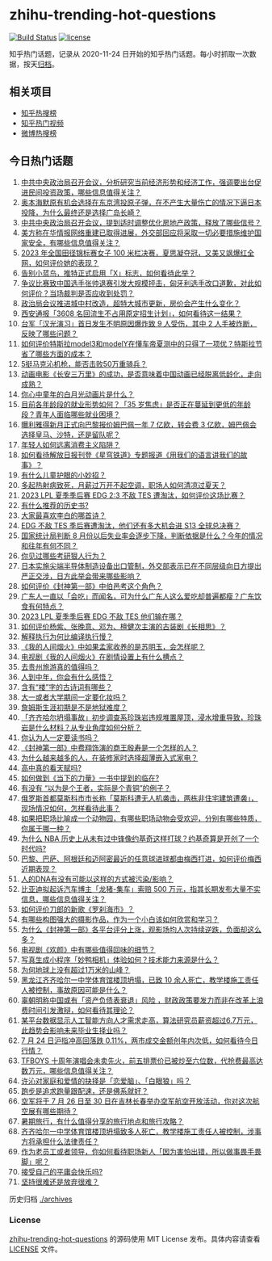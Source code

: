 # zhihu-trending-hot-questions

[![Build Status](https://github.com/justjavac/zhihu-trending-hot-questions/workflows/ci/badge.svg?branch=master)](https://github.com/justjavac/zhihu-trending-hot-questions/actions)
[![license](https://img.shields.io/github/license/justjavac/zhihu-trending-hot-questions)](https://github.com/justjavac/zhihu-trending-hot-questions/blob/master/LICENSE)

知乎热门话题，记录从 2020-11-24
日开始的知乎热门话题。每小时抓取一次数据，按天[归档](./archives)。

## 相关项目

- [知乎热搜榜](https://github.com/justjavac/zhihu-trending-top-search)
- [知乎热门视频](https://github.com/justjavac/zhihu-trending-hot-video)
- [微博热搜榜](https://github.com/justjavac/weibo-trending-hot-search)

## 今日热门话题

<!-- BEGIN -->
<!-- 最后更新时间 Tue Jul 25 2023 07:10:08 GMT+0800 (China Standard Time) -->

1. [中共中央政治局召开会议，分析研究当前经济形势和经济工作，强调要出台促进民间投资政策，哪些信息值得关注？](https://www.zhihu.com/question/613707359)
1. [奥本海默原有机会选择在东京湾投原子弹，在不产生大量伤亡的情况下逼日本投降，为什么最终还是选择广岛长崎？](https://www.zhihu.com/question/613324286)
1. [中共中央政治局召开会议，提到适时调整优化房地产政策，释放了哪些信号？](https://www.zhihu.com/question/613709823)
1. [美方称在华情报网络重建已取得进展，外交部回应将采取一切必要措施维护国家安全，有哪些信息值得关注？](https://www.zhihu.com/question/613700145)
1. [2023 年全国田径锦标赛女子 100 米栏决赛，夏思凝夺冠，又美又飒爆红全网，如何评价她的表现？](https://www.zhihu.com/question/613669348)
1. [告别小蓝鸟，推特正式启用「X」标志，如何看待此举？](https://www.zhihu.com/question/613656278)
1. [争议比赛致中国选手张帅退赛引发大规模抨击，匈牙利选手改口道歉，对此如何评价？当场裁判是否应收到处罚？](https://www.zhihu.com/question/613319262)
1. [政治局会议推进城中村改造，超特大城市更新，房价会产生什么变化？](https://www.zhihu.com/question/613690650)
1. [西安通报「3608 名回流生不占用原定招生计划」，如何看待这一结果？](https://www.zhihu.com/question/613749194)
1. [台军「汉光演习」首日发生不明原因爆炸致 9 人受伤，其中 2 人手被炸断，反映了哪些问题？](https://www.zhihu.com/question/613762863)
1. [如何评价特斯拉model3和modelY在懂车帝夏测中的只得了一项优？特斯拉节省了哪些方面的成本？](https://www.zhihu.com/question/613455862)
1. [5挺马克沁机枪，能否击败50万重骑兵？](https://www.zhihu.com/question/610437355)
1. [动画电影《长安三万里》的成功，是否意味着中国动画已经脱离低龄化，走向成熟？](https://www.zhihu.com/question/612859573)
1. [你心中童年的白月光动画片是什么？](https://www.zhihu.com/question/613472149)
1. [目前各年龄段的就业形势如何？「35 岁焦虑」是否正在蔓延到更低的年龄段？青年人面临哪些就业困境？](https://www.zhihu.com/question/613561071)
1. [曝利雅得新月正式向巴黎报价姆巴佩一年 7 亿欧，转会费 3 亿欧，姆巴佩会选择皇马、沙特，还是留队呢？](https://www.zhihu.com/question/613715873)
1. [年轻人如何远离消费主义陷阱？](https://www.zhihu.com/question/392634078)
1. [如何看待解放日报刊登《星穹铁道》专题报道《用我们的语言讲我们的故事》？](https://www.zhihu.com/question/613693724)
1. [有什么儿童护眼的小妙招？](https://www.zhihu.com/question/585286622)
1. [多起热射病致死，月薪过万开不起空调，职场人如何清凉过夏天？](https://www.zhihu.com/question/613685894)
1. [2023 LPL 夏季季后赛 EDG 2:3 不敌 TES 遭淘汰，如何评价这场比赛？](https://www.zhihu.com/question/613701699)
1. [有什么推荐的历史书?](https://www.zhihu.com/question/611713315)
1. [大家最喜欢李白的哪首诗？](https://www.zhihu.com/question/613560990)
1. [EDG 不敌 TES 季后赛遭淘汰，他们还有多大机会进 S13 全球总决赛？](https://www.zhihu.com/question/613770063)
1. [国家统计局判断 8 月份以后失业率会逐步下降，判断依据是什么？今年的情况和往年有何不同？](https://www.zhihu.com/question/613663823)
1. [你见过哪些考研狠人行为？](https://www.zhihu.com/question/611881403)
1. [日本实施尖端半导体制造设备出口管制，外交部表示已在不同层级向日方提出严正交涉，日方此举会带来哪些影响？](https://www.zhihu.com/question/613695422)
1. [如何评价《封神第一部》中伯邑考这个角色？](https://www.zhihu.com/question/613196285)
1. [广东人一直以「会吃」而闻名，可为什么广东人这么爱吃却普遍都瘦？广东饮食有何特点？](https://www.zhihu.com/question/604876995)
1. [2023 LPL 夏季季后赛 EDG 不敌 TES 他们输在哪？](https://www.zhihu.com/question/613769948)
1. [如何评价杨紫、张晚意、邓为、檀健次主演的古装剧《长相思》？](https://www.zhihu.com/question/613713341)
1. [解释执行为何比编译执行慢？](https://www.zhihu.com/question/612246034)
1. [《我的人间烟火》中如果孟家收养的是苏明玉，会怎样呢？](https://www.zhihu.com/question/613000490)
1. [电视剧《我的人间烟火》在剧情设置上有什么槽点？](https://www.zhihu.com/question/613560629)
1. [去贵州旅游真的值得吗？](https://www.zhihu.com/question/324334636)
1. [人到中年，你会有什么感悟？](https://www.zhihu.com/question/608312323)
1. [含有“楼”字的古诗词有哪些？](https://www.zhihu.com/question/613713405)
1. [大一或者大学期间一定要化妆吗？](https://www.zhihu.com/question/611885070)
1. [詹姆斯生涯初期是不是地狱难度？](https://www.zhihu.com/question/613422154)
1. [「齐齐哈尔坍塌事故」初步调查系珍珠岩违规堆置屋顶，浸水增重导致，珍珠岩是什么材料？从专业角度如何分析？](https://www.zhihu.com/question/613699033)
1. [你认为人一定要读书吗？](https://www.zhihu.com/question/611908543)
1. [《封神第一部》中费翔饰演的商王殷寿是一个怎样的人？](https://www.zhihu.com/question/612908931)
1. [为什么越来越多的⼈，在装修家时选择超薄嵌入式家电？](https://www.zhihu.com/question/613676243)
1. [高中真的看天赋吗?](https://www.zhihu.com/question/611918804)
1. [如何做到《当下的力量》一书中提到的临在?](https://www.zhihu.com/question/39388521)
1. [有没有 “以为是个王者，实际是个青铜”的例子？](https://www.zhihu.com/question/318433549)
1. [俄罗斯首都莫斯科市市长称「莫斯科遭无人机袭击，两栋非住宅建筑遭袭」，现场情况如何，怎样看待此事？](https://www.zhihu.com/question/613663283)
1. [如果把职场比喻成一个动物园，有哪些职场动物会受欢迎，分别有哪些特质，你属于哪一种？](https://www.zhihu.com/question/613712419)
1. [为什么 NBA 历史上从未有过中锋像约基奇这样打球？约基奇算是开创了一个时代吗?](https://www.zhihu.com/question/605857191)
1. [巴黎、巴萨、阿根廷和迈阿密最近的任意球进球都由梅西打进，如何评价梅西近期表现？](https://www.zhihu.com/question/613443983)
1. [人的DNA有没有可能以这样的方式被污染/影响？](https://www.zhihu.com/question/613478055)
1. [比亚迪拟起诉汽车博主「龙猪-集车」索赔 500 万元，指其长期发布大量不实信息，哪些信息值得关注？](https://www.zhihu.com/question/613669161)
1. [如何评价刀郎的新歌《罗刹海市》？](https://www.zhihu.com/question/613552813)
1. [有哪些构图强大的摄影作品，作为一个小白该如何欣赏和学习？](https://www.zhihu.com/question/556243802)
1. [为什么《封神第一部》各平台评分上涨，观影场均人次持续逆跌，负面却这么多？](https://www.zhihu.com/question/613260889)
1. [电视剧《欢颜》中有哪些值得回味的细节？](https://www.zhihu.com/question/612321655)
1. [写真生成小程序「妙鸭相机」体验如何？技术能力来源是什么？](https://www.zhihu.com/question/613419782)
1. [为何地球上没有超过1万米的山峰？](https://www.zhihu.com/question/511219653)
1. [黑龙江齐齐哈尔一中学体育馆楼顶坍塌，已致 10 余人死亡，教学楼施工责任人被控制，事故原因可能是什么？](https://www.zhihu.com/question/613585807)
1. [辜朝明称中国或有「资产负债表衰退」风险 ，财政政策要发力而非在改革上浪费时间引发激辩，如何看待其理论？](https://www.zhihu.com/question/613673771)
1. [某平台数据显示人工智能方向人才需求走高，算法研究员薪资超过6.7万元，此趋势会影响未来毕业生择业吗？](https://www.zhihu.com/question/613563811)
1. [7 月 24 日沪指冲高回落跌 0.11%，两市成交金额创年内次低，如何看待今日行情？](https://www.zhihu.com/question/613656302)
1. [TFBOYS 十周年演唱会未卖先火，前五排票价已被炒至六位数，代抢费最高达数万元，哪些信息值得关注？](https://www.zhihu.com/question/613656299)
1. [许沁对家庭和爱情的抉择是「恋爱脑」、「白眼狼」吗？](https://www.zhihu.com/question/613015301)
1. [跑步是追求跑量跟配速，还是佛系就好？](https://www.zhihu.com/question/610857568)
1. [空军将于 7 月 26 日至 30 日在吉林长春举办空军航空开放活动，你对这次航空展有哪些期待？](https://www.zhihu.com/question/608774997)
1. [暑期旅行，有什么值得分享的旅行地点和旅行攻略？](https://www.zhihu.com/question/611947051)
1. [齐齐哈尔一中学体育馆楼顶坍塌致多人死亡，教学楼施工责任人被控制，涉事方将承担什么法律责任？](https://www.zhihu.com/question/613679792)
1. [作为老员工或者领导，你如何看待职场新人「因为害怕出错，所以做事畏手畏脚」呢？](https://www.zhihu.com/question/611885443)
1. [接受自己的平庸会快乐吗?](https://www.zhihu.com/question/613524422)
1. [坚持很难还是放弃很难？](https://www.zhihu.com/question/613559784)

<!-- END -->

历史归档 [./archives](./archives)

### License

[zhihu-trending-hot-questions](https://github.com/justjavac/zhihu-trending-hot-questions)
的源码使用 MIT License 发布。具体内容请查看 [LICENSE](./LICENSE) 文件。
